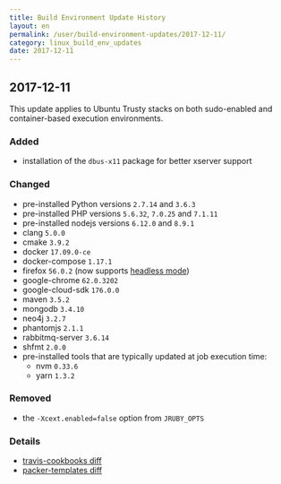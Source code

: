 ```yaml
---
title: Build Environment Update History
layout: en
permalink: /user/build-environment-updates/2017-12-11/
category: linux_build_env_updates
date: 2017-12-11
---
```


## 2017-12-11

This update applies to Ubuntu Trusty stacks on both sudo-enabled and
container-based execution environments.

### Added

- installation of the `dbus-x11` package for better xserver support

 ### Changed

 - pre-installed Python versions `2.7.14` and `3.6.3`
 - pre-installed PHP versions `5.6.32`, `7.0.25` and `7.1.11`
 - pre-installed nodejs versions `6.12.0` and `8.9.1`
 - clang `5.0.0`
 - cmake `3.9.2`
 - docker `17.09.0-ce`
 - docker-compose `1.17.1`
 - firefox `56.0.2` (now supports [headless mode](https://docs.travis-ci.com/user/gui-and-headless-browsers/#Using-the-Firefox-addon-in-headless-mode))
 - google-chrome `62.0.3202`
 - google-cloud-sdk `176.0.0`
 - maven `3.5.2`
 - mongodb `3.4.10`
 - neo4j `3.2.7`
 - phantomjs `2.1.1`
 - rabbitmq-server `3.6.14`
 - shfmt `2.0.0`
 - pre-installed tools that are typically updated at job execution time:
    - nvm `0.33.6`
    - yarn `1.3.2`

### Removed

- the `-Xcext.enabled=false` option from `JRUBY_OPTS`

### Details

- [travis-cookbooks diff](https://github.com/travis-ci/travis-cookbooks/compare/4642454...7c2c6a6)
- [packer-templates diff](https://github.com/travis-ci/packer-templates/compare/f33ae65...986baf0)
